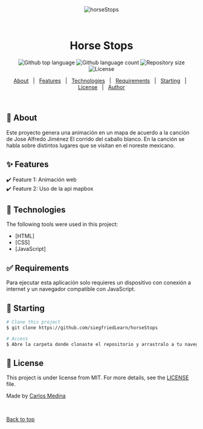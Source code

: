 <div align="center" id="top"> 
  <img src="./.github/app.gif" alt="horseStops" />

  &#xa0;

  <!-- <a href="https://horseStops.netlify.app">Demo</a> -->
</div>

<h1 align="center">Horse Stops</h1>

<p align="center">
  <img alt="Github top language" src="https://img.shields.io/github/languages/top/siegfriedLearn/horseStops?color=56BEB8">

  <img alt="Github language count" src="https://img.shields.io/github/languages/count/siegfriedLearn/horseStops?color=56BEB8">

  <img alt="Repository size" src="https://img.shields.io/github/repo-size/siegfriedLearn/horseStops?color=56BEB8">

  <img alt="License" src="https://img.shields.io/github/license/siegfriedLearn/horseStops?color=56BEB8">

  <!-- <img alt="Github issues" src="https://img.shields.io/github/issues/siegfriedLearn/horseStops?color=56BEB8" /> -->

  <!-- <img alt="Github forks" src="https://img.shields.io/github/forks/siegfriedLearn/horseStops?color=56BEB8" /> -->

  <!-- <img alt="Github stars" src="https://img.shields.io/github/stars/siegfriedLearn/horseStops?color=56BEB8" /> -->
</p>

<!-- Status -->

<!-- <h4 align="center"> 
	🚧  horseStops 🚀 Under construction...  🚧
</h4> 

<hr> -->

<p align="center">
  <a href="#dart-about">About</a> &#xa0; | &#xa0; 
  <a href="#sparkles-features">Features</a> &#xa0; | &#xa0;
  <a href="#rocket-technologies">Technologies</a> &#xa0; | &#xa0;
  <a href="#white_check_mark-requirements">Requirements</a> &#xa0; | &#xa0;
  <a href="#checkered_flag-starting">Starting</a> &#xa0; | &#xa0;
  <a href="#memo-license">License</a> &#xa0; | &#xa0;
  <a href="https://github.com/siegfriedLearn" target="_blank">Author</a>
</p>

<br>

## :dart: About ##

Este proyecto genera una animación en un mapa de acuerdo a la canción de Jose Alfredo Jiménez El corrido del caballo blanco. En la canción se habla sobre distintos lugares que se visitan en el noreste mexicano.

## :sparkles: Features ##

:heavy_check_mark: Feature 1: Animación web\
:heavy_check_mark: Feature 2: Uso de la api mapbox

## :rocket: Technologies ##

The following tools were used in this project:

- [HTML]
- [CSS]
- [JavaScript]


## :white_check_mark: Requirements ##

Para ejecutar esta aplicación solo requieres un dispositivo con conexión a internet y un navegador compatible con JavaScript.

## :checkered_flag: Starting ##

```bash
# Clone this project
$ git clone https://github.com/siegfriedLearn/horseStops

# Access
$ Abre la carpeta donde clonaste el repositorio y arrastralo a tu navegador

```

## :memo: License ##

This project is under license from MIT. For more details, see the [LICENSE](LICENSE.md) file.


Made by <a href="https://github.com/siegfriedLearn" target="_blank">Carlos Medina</a>

&#xa0;

<a href="#top">Back to top</a>
